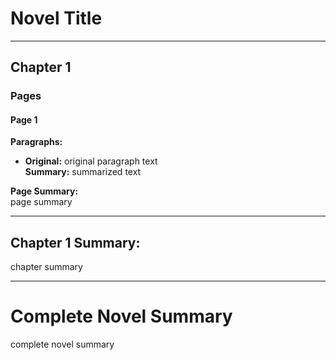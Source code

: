 # Novel Title

---

## Chapter 1

### Pages

#### Page 1

**Paragraphs:**

- **Original:** original paragraph text  
  **Summary:** summarized text

**Page Summary:**  
page summary

---

## Chapter 1 Summary:

chapter summary

---

# Complete Novel Summary

complete novel summary
